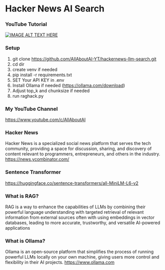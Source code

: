 # Hacker News AI Search

### YouTube Tutorial
[![IMAGE ALT TEXT HERE](https://img.youtube.com/vi/XlTz-TmrLJg/0.jpg)](https://www.youtube.com/watch?v=XlTz-TmrLJg)

### Setup
1. git clone https://github.com/AllAboutAI-YT/hackernews-llm-search.git
2. cd dir
3. create venv if needed
4. pip install -r requirements.txt
5. SET Your API KEY in .env
6. Install Ollama if needed (https://ollama.com/download)
7. Adjust top_k and chunksize if needed
8. run raghack.py
   
### My YouTube Channel
https://www.youtube.com/c/AllAboutAI

### Hacker News
Hacker News is a specialized social news platform that serves the tech community, providing a space for discussion, sharing, and discovery of content relevant to programmers, entrepreneurs, and others in the industry.
https://news.ycombinator.com/

### Sentence Transformer
https://huggingface.co/sentence-transformers/all-MiniLM-L6-v2

### What is RAG?
RAG is a way to enhance the capabilities of LLMs by combining their powerful language understanding with targeted retrieval of relevant information from external sources often with using embeddings in vector databases, leading to more accurate, trustworthy, and versatile AI-powered applications

### What is Ollama?
Ollama is an open-source platform that simplifies the process of running powerful LLMs locally on your own machine, giving users more control and flexibility in their AI projects. https://www.ollama.com
